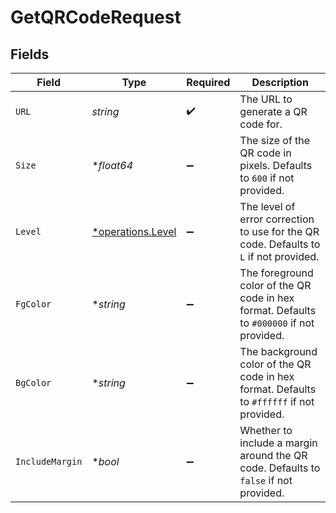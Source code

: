 # GetQRCodeRequest


## Fields

| Field                                                                                     | Type                                                                                      | Required                                                                                  | Description                                                                               |
| ----------------------------------------------------------------------------------------- | ----------------------------------------------------------------------------------------- | ----------------------------------------------------------------------------------------- | ----------------------------------------------------------------------------------------- |
| `URL`                                                                                     | *string*                                                                                  | :heavy_check_mark:                                                                        | The URL to generate a QR code for.                                                        |
| `Size`                                                                                    | **float64*                                                                                | :heavy_minus_sign:                                                                        | The size of the QR code in pixels. Defaults to `600` if not provided.                     |
| `Level`                                                                                   | [*operations.Level](../../models/operations/level.md)                                     | :heavy_minus_sign:                                                                        | The level of error correction to use for the QR code. Defaults to `L` if not provided.    |
| `FgColor`                                                                                 | **string*                                                                                 | :heavy_minus_sign:                                                                        | The foreground color of the QR code in hex format. Defaults to `#000000` if not provided. |
| `BgColor`                                                                                 | **string*                                                                                 | :heavy_minus_sign:                                                                        | The background color of the QR code in hex format. Defaults to `#ffffff` if not provided. |
| `IncludeMargin`                                                                           | **bool*                                                                                   | :heavy_minus_sign:                                                                        | Whether to include a margin around the QR code. Defaults to `false` if not provided.      |